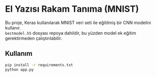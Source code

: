 # El Yazısı Rakam Tanıma (MNIST)

Bu proje, Keras kullanılarak MNIST veri seti ile eğitilmiş bir CNN modelini kullanır.  
`bestmodel.h5` dosyası repoya dahildir, bu yüzden model ek eğitim gerektirmeden çalıştırılabilir.

## Kullanım
```bash
pip install -r requirements.txt
python app.py
